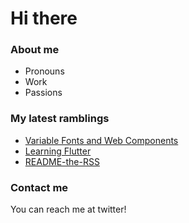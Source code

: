 # Hi there 

### About me
- Pronouns
- Work
- Passions

### My latest ramblings
<!-- BLOGPOSTS:START -->
- [Variable Fonts and Web Components](https://blog.rongying.co/posts/2020/08/Variable-Fonts-and-Web-Components/)
- [Learning Flutter](https://blog.rongying.co/posts/2020/08/Learning-Flutter/)
- [README-the-RSS](https://blog.rongying.co/posts/2020/08/A-Github-Action-for-my-Blog-RSS-Feed/)
<!-- BLOGPOSTS:END -->

### Contact me
You can reach me at twitter!